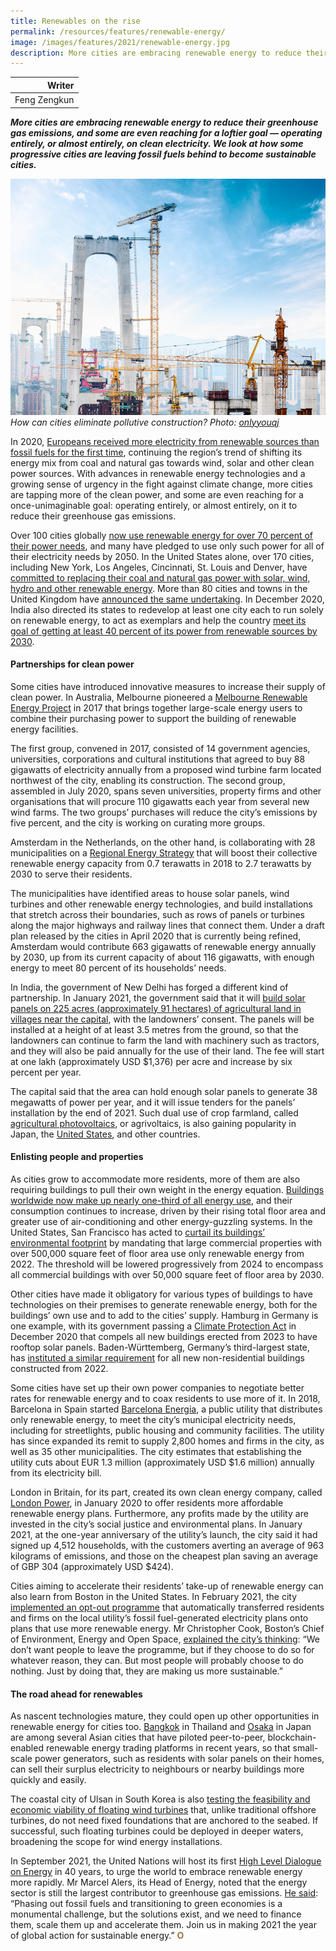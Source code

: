 ```yaml
---
title: Renewables on the rise
permalink: /resources/features/renewable-energy/
image: /images/features/2021/renewable-energy.jpg
description: More cities are embracing renewable energy to reduce their greenhouse gas emissions, and some are even reaching for a loftier goal — operating entirely, or almost entirely, on clean electricity. We look at how some progressive cities are leaving fossil fuels behind to become sustainable cities.
---
```


| Writer |
|---:|
| Feng Zengkun |

***More cities are embracing renewable energy to reduce their greenhouse gas emissions, and some are even reaching for a loftier goal — operating entirely, or almost entirely, on clean electricity. We look at how some progressive cities are leaving fossil fuels behind to become sustainable cities.***

![How can cities eliminate pollutive construction?](/images/features/2021/clean-construction.jpg/)*How can cities eliminate pollutive construction? Photo: [onlyyouqj](https://www.freepik.com)*

In 2020, [Europeans received more electricity from renewable sources than fossil fuels for the first time](https://edition.cnn.com/2021/01/24/business/eu-renewable-energy-fossil-fuels/index.html), continuing the region’s trend of shifting its energy mix from coal and natural gas towards wind, solar and other clean power sources. With advances in renewable energy technologies and a growing sense of urgency in the fight against climate change, more cities are tapping more of the clean power, and some are even reaching for a once-unimaginable goal: operating entirely, or almost entirely, on it to reduce their greenhouse gas emissions. 

Over 100 cities globally [now use renewable energy for over 70 percent of their power needs](https://www.cdp.net/en/cities/world-renewable-energy-cities), and many have pledged to use only such power for all of their electricity needs by 2050. In the United States alone, over 170 cities, including New York, Los Angeles, Cincinnati, St. Louis and Denver, have [committed to replacing their coal and natural gas power with solar, wind, hydro and other renewable energy](https://www.sierraclub.org/ready-for-100/commitments). More than 80 cities and towns in the United Kingdom have [announced the same undertaking](https://www.cdp.net/en/articles/cities/over-100-global-cities-get-majority-of-electricity-from-renewables). In December 2020, India also directed its states to redevelop at least one city each to run solely on renewable energy, to act as exemplars and help the country [meet its goal of getting at least 40 percent of its power from renewable sources by 2030](https://science.thewire.in/environment/government-of-india-planning-a-green-city-in-every-state/).

#### **Partnerships for clean power**

Some cities have introduced innovative measures to increase their supply of clean power. In Australia, Melbourne pioneered a [Melbourne Renewable Energy Project](https://www.melbourne.vic.gov.au/business/sustainable-business/mrep/Pages/melbourne-renewable-energy-project.aspx) in 2017 that brings together large-scale energy users to combine their purchasing power to support the building of renewable energy facilities. 

The first group, convened in 2017, consisted of 14 government agencies, universities, corporations and cultural institutions that agreed to buy 88 gigawatts of electricity annually from a proposed wind turbine farm located northwest of the city, enabling its construction. The second group, assembled in July 2020, spans seven universities, property firms and other organisations that will procure 110 gigawatts each year from several new wind farms. The two groups’ purchases will reduce the city’s emissions by five percent, and the city is working on curating more groups. 

Amsterdam in the Netherlands, on the other hand, is collaborating with 28 municipalities on a [Regional Energy Strategy](https://ec.europa.eu/growth/tools-databases/regional-innovation-monitor/policy-document/regional-energy-strategy-noord-holland-south) that will boost their collective renewable energy capacity from 0.7 terawatts in 2018 to 2.7 terawatts by 2030 to serve their residents. 

The municipalities have identified areas to house solar panels, wind turbines and other renewable energy technologies, and build installations that stretch across their boundaries, such as rows of panels or turbines along the major highways and railway lines that connect them. Under a draft plan released by the cities in April 2020 that is currently being refined, Amsterdam would contribute 663 gigawatts of renewable energy annually by 2030, up from its current capacity of about 116 gigawatts, with enough energy to meet 80 percent of its households’ needs.

In India, the government of New Delhi has forged a different kind of partnership. In January 2021, the government said that it will [build solar panels on 225 acres (approximately 91 hectares) of agricultural land in villages near the capital](https://www.hindustantimes.com/cities/delhi-news/delhi-govt-gets-farmers-consent-to-set-up-solar-power-plant-in-9-villages-101611173588188.html), with the landowners’ consent. The panels will be installed at a height of at least 3.5 metres from the ground, so that the landowners can continue to farm the land with machinery such as tractors, and they will also be paid annually for the use of their land. The fee will start at one lakh (approximately USD $1,376) per acre and increase by six percent per year. 

The capital said that the area can hold enough solar panels to generate 38 megawatts of power per year, and it will issue tenders for the panels’ installation by the end of 2021. Such dual use of crop farmland, called [agricultural photovoltaics](https://medium.com/enrique-dans/how-agrivoltaic-technology-could-redesign-farming-a4af664067c6), or agrivoltaics, is also gaining popularity in Japan, the [United States](https://grist.org/food/cash-strapped-farms-are-growing-a-new-crop-solar-panels/), and other countries. 

#### **Enlisting people and properties**

As cities grow to accommodate more residents, more of them are also requiring buildings to pull their own weight in the energy equation. [Buildings worldwide now make up nearly one-third of all energy use](http://globalabc.org/media-global-advocacy/why-buildings-our-key-messages#building-7), and their consumption continues to increase, driven by their rising total floor area and greater use of air-conditioning and other energy-guzzling systems. In the United States, San Francisco has acted to [curtail its buildings’ environmental footprint](https://sfmayor.org/article/board-supervisors-votes-unanimously-power-san-franciscos-downtown-100-percent-renewable) by mandating that large commercial properties with over 500,000 square feet of floor area use only renewable energy from 2022. The threshold will be lowered progressively from 2024 to encompass all commercial buildings with over 50,000 square feet of floor area by 2030. 

Other cities have made it obligatory for various types of buildings to have technologies on their premises to generate renewable energy, both for the buildings’ own use and to add to the cities’ supply. Hamburg in Germany is one example, with its government passing a [Climate Protection Act](https://hamburg-news.hamburg/en/innovation-science/solar-panels-mandatory-all-new-buildings-2023-hamburg-rules) in December 2020 that compels all new buildings erected from 2023 to have rooftop solar panels. Baden-Württemberg, Germany’s third-largest state, has [instituted a similar requirement](https://www.cleanenergywire.org/news/german-state-makes-pv-panels-obligatory-new-non-residential-buildings) for all new non-residential buildings constructed from 2022. 

Some cities have set up their own power companies to negotiate better rates for renewable energy and to coax residents to use more of it. In 2018, Barcelona in Spain started [Barcelona Energia](https://www.barcelona.cat/infobarcelona/en/tema/environment-and-sustainability/barcelona-energia-public-distributor-of-100-certified-renewable-energy_1029138.html), a public utility that distributes only renewable energy, to meet the city’s municipal electricity needs, including for streetlights, public housing and community facilities. The utility has since expanded its remit to supply 2,800 homes and firms in the city, as well as 35 other municipalities. The city estimates that establishing the utility cuts about EUR 1.3 million (approximately USD $1.6 million) annually from its electricity bill. 

London in Britain, for its part, created its own clean energy company, called [London Power](https://www.london.gov.uk/what-we-do/environment/london-power), in January 2020 to offer residents more affordable renewable energy plans. Furthermore, any profits made by the utility are invested in the city’s social justice and environmental plans. In January 2021, at the one-year anniversary of the utility’s launch, the city said it had signed up 4,512 households, with the customers averting an average of 963 kilograms of emissions, and those on the cheapest plan saving an average of GBP 304 (approximately USD $424).

Cities aiming to accelerate their residents’ take-up of renewable energy can also learn from Boston in the United States. In February 2021, the city [implemented an opt-out programme](https://www.boston.gov/departments/environment/community-choice-electricity) that automatically transferred residents and firms on the local utility’s fossil fuel-generated electricity plans onto plans that use more renewable energy. Mr Christopher Cook, Boston’s Chief of Environment, Energy and Open Space, [explained the city’s thinking](https://www.dotnews.com/2020/community-choice-electricity-coming-customers-boston): “We don’t want people to leave the programme, but if they choose to do so for whatever reason, they can. But most people will probably choose to do nothing. Just by doing that, they are making us more sustainable.”

#### **The road ahead for renewables**

As nascent technologies mature, they could open up other opportunities in renewable energy for cities too. [Bangkok](https://www.powerledger.io/client/t77-bcpg-mea/) in Thailand and [Osaka](https://www.powerledger.io/announcement/power-ledger-and-kepco-bring-p2p-energy-trading-to-osaka-japan/) in Japan are among several Asian cities that have piloted peer-to-peer, blockchain-enabled renewable energy trading platforms in recent years, so that small-scale power generators, such as residents with solar panels on their homes, can sell their surplus electricity to neighbours or nearby buildings more quickly and easily. 

The coastal city of Ulsan in South Korea is also [testing the feasibility and economic viability of floating wind turbines](https://www.ajudaily.com/view/20200610142652777) that, unlike traditional offshore turbines, do not need fixed foundations that are anchored to the seabed. If successful, such floating turbines could be deployed in deeper waters, broadening the scope for wind energy installations. 

In September 2021, the United Nations will host its first [High Level Dialogue on Energy](https://www.un.org/en/conferences/energy2021) in 40 years, to urge the world to embrace renewable energy more rapidly. Mr Marcel Alers, its Head of Energy, noted that the energy sector is still the largest contributor to greenhouse gas emissions. [He said](https://sdg.iisd.org/commentary/guest-articles/five-reasons-to-be-optimistic-about-clean-energy-in-2021/): “Phasing out fossil fuels and transitioning to green economies is a monumental challenge, but the solutions exist, and we need to finance them, scale them up and accelerate them. Join us in making 2021 the year of global action for sustainable energy.” **<font color="#967942">O</font>**
